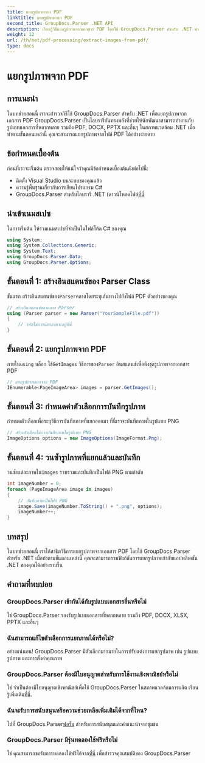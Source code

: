 ```yaml
---
title: แยกรูปภาพจาก PDF
linktitle: แยกรูปภาพจาก PDF
second_title: GroupDocs.Parser .NET API
description: เรียนรู้วิธีแยกรูปภาพจากเอกสาร PDF โดยใช้ GroupDocs.Parser สำหรับ .NET คำแนะนำทีละขั้นตอนพร้อมตัวอย่างโค้ด
weight: 12
url: /th/net/pdf-processing/extract-images-from-pdf/
type: docs
---
```

# แยกรูปภาพจาก PDF

## การแนะนำ
ในบทช่วยสอนนี้ เราจะสำรวจวิธีใช้ GroupDocs.Parser สำหรับ .NET เพื่อแยกรูปภาพจากเอกสาร PDF GroupDocs.Parser เป็นไลบรารีอันทรงพลังที่ช่วยให้นักพัฒนาสามารถทำงานกับรูปแบบเอกสารที่หลากหลาย รวมถึง PDF, DOCX, PPTX และอื่นๆ ในสภาพแวดล้อม .NET เมื่อทำตามขั้นตอนเหล่านี้ คุณจะสามารถแยกรูปภาพจากไฟล์ PDF ได้อย่างง่ายดาย
## ข้อกำหนดเบื้องต้น
ก่อนที่เราจะเริ่มต้น ตรวจสอบให้แน่ใจว่าคุณมีข้อกำหนดเบื้องต้นดังต่อไปนี้:
- ติดตั้ง Visual Studio บนระบบของคุณแล้ว
- ความรู้พื้นฐานเกี่ยวกับการเขียนโปรแกรม C#
-  GroupDocs.Parser สำหรับไลบรารี .NET (ดาวน์โหลดไฟล์[ที่นี่](https://releases.groupdocs.com/parser/net/-)

## นำเข้าเนมสเปซ
ในการเริ่มต้น ให้รวมเนมสเปซที่จำเป็นในไฟล์โค้ด C# ของคุณ
```csharp
using System;
using System.Collections.Generic;
using System.Text;
using GroupDocs.Parser.Data;
using GroupDocs.Parser.Options;
```
## ขั้นตอนที่ 1: สร้างอินสแตนซ์ของ Parser Class
 ขั้นแรก สร้างอินสแตนซ์ของ`Parser`คลาสโดยระบุเส้นทางไปยังไฟล์ PDF ตัวอย่างของคุณ
```csharp
// สร้างอินสแตนซ์ของคลาส Parser
using (Parser parser = new Parser("YourSampleFile.pdf"))
{
    // รหัสในการแยกภาพจะอยู่ที่นี่
}
```
## ขั้นตอนที่ 2: แยกรูปภาพจาก PDF
 ภายใน`using` บล็อก ใช้`GetImages` วิธีการของ`Parser` อินสแตนซ์เพื่อดึงชุดรูปภาพจากเอกสาร PDF
```csharp
// แยกรูปภาพออกจาก PDF
IEnumerable<PageImageArea> images = parser.GetImages();
```
## ขั้นตอนที่ 3: กำหนดค่าตัวเลือกการบันทึกรูปภาพ
กำหนดตัวเลือกเพื่อระบุวิธีการบันทึกภาพที่แยกออกมา ที่นี่เราจะบันทึกภาพในรูปแบบ PNG
```csharp
// สร้างตัวเลือกในการบันทึกภาพในรูปแบบ PNG
ImageOptions options = new ImageOptions(ImageFormat.Png);
```
## ขั้นตอนที่ 4: วนซ้ำรูปภาพที่แยกแล้วและบันทึก
 วนซ้ำแต่ละภาพใน`images` รวบรวมและบันทึกเป็นไฟล์ PNG ตามลำดับ
```csharp
int imageNumber = 0;
foreach (PageImageArea image in images)
{
    // บันทึกภาพเป็นไฟล์ PNG
    image.Save(imageNumber.ToString() + ".png", options);
    imageNumber++;
}
```

## บทสรุป
ในบทช่วยสอนนี้ เราได้สาธิตวิธีการแยกรูปภาพจากเอกสาร PDF โดยใช้ GroupDocs.Parser สำหรับ .NET เมื่อทำตามขั้นตอนเหล่านี้ คุณจะสามารถรวมฟังก์ชันการแยกรูปภาพเข้ากับแอปพลิเคชัน .NET ของคุณได้อย่างราบรื่น

## คำถามที่พบบ่อย
### GroupDocs.Parser เข้ากันได้กับรูปแบบเอกสารอื่นหรือไม่
ใช่ GroupDocs.Parser รองรับรูปแบบเอกสารที่หลากหลาย รวมถึง PDF, DOCX, XLSX, PPTX และอื่นๆ
### ฉันสามารถแก้ไขตัวเลือกการแยกภาพได้หรือไม่?
อย่างแน่นอน! GroupDocs.Parser มีตัวเลือกมากมายในการปรับแต่งการแยกรูปภาพ เช่น รูปแบบรูปภาพ และการตั้งค่าคุณภาพ
### GroupDocs.Parser ต้องมีใบอนุญาตสำหรับการใช้งานเชิงพาณิชย์หรือไม่
 ใช่ จำเป็นต้องมีใบอนุญาตเชิงพาณิชย์เพื่อใช้ GroupDocs.Parser ในสภาพแวดล้อมการผลิต เรียนรู้เพิ่มเติม[ที่นี่](https://purchase.groupdocs.com/buy).
### ฉันจะรับการสนับสนุนหรือความช่วยเหลือเพิ่มเติมได้จากที่ไหน?
 ไปที่ GroupDocs.Parser[ฟอรั่ม](https://forum.groupdocs.com/c/parser/17) สำหรับการสนับสนุนและคำแนะนำจากชุมชน
### GroupDocs.Parser มีรุ่นทดลองใช้ฟรีหรือไม่
 ใช่ คุณสามารถขอรับการทดลองใช้ฟรีได้จาก[ที่นี่](https://releases.groupdocs.com/) เพื่อสำรวจคุณสมบัติของ GroupDocs.Parser